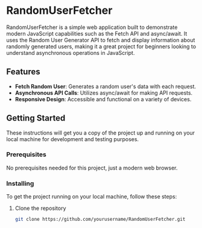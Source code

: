 # RandomUserFetcher

RandomUserFetcher is a simple web application built to demonstrate modern JavaScript capabilities such as the Fetch API and async/await. It uses the Random User Generator API to fetch and display information about randomly generated users, making it a great project for beginners looking to understand asynchronous operations in JavaScript.

## Features

- **Fetch Random User**: Generates a random user's data with each request.
- **Asynchronous API Calls**: Utilizes async/await for making API requests.
- **Responsive Design**: Accessible and functional on a variety of devices.

## Getting Started

These instructions will get you a copy of the project up and running on your local machine for development and testing purposes.

### Prerequisites

No prerequisites needed for this project, just a modern web browser.

### Installing

To get the project running on your local machine, follow these steps:

1. Clone the repository
   ```bash
   git clone https://github.com/yourusername/RandomUserFetcher.git

